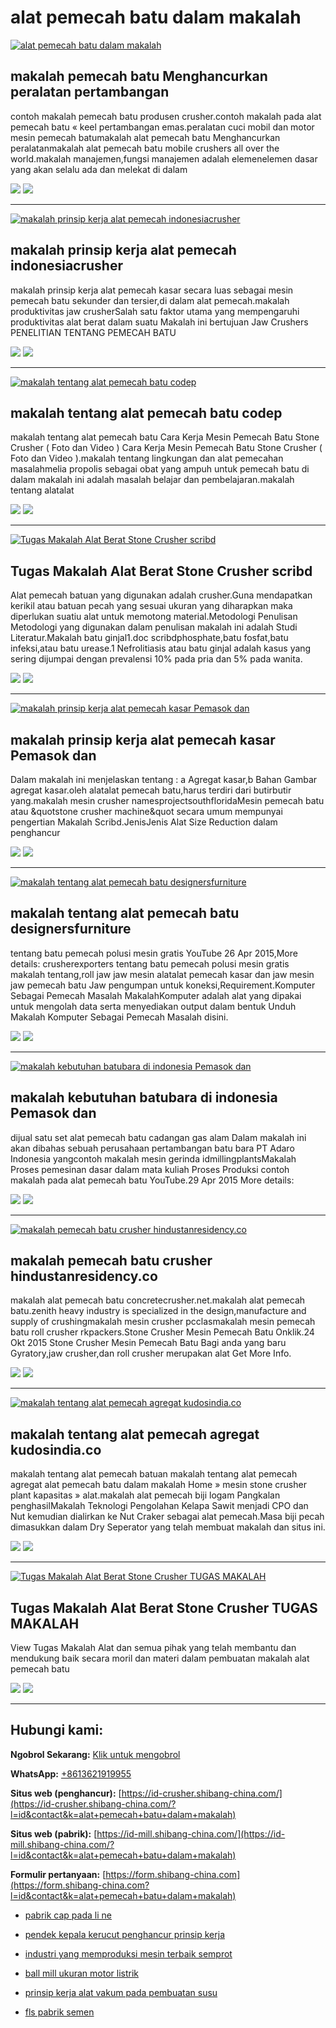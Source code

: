 # alat pemecah batu dalam makalah

<a href="https://swt.shibang-china.com/?l=id&img&k=alat+pemecah+batu+dalam+makalah" target="_blank">![alat pemecah batu dalam makalah](http://static.shibang-china.com/all-800x300/1051.jpg)</a>

## makalah pemecah batu Menghancurkan peralatan pertambangan
contoh makalah pemecah batu produsen crusher.contoh makalah pada alat pemecah batu « keel pertambangan emas.peralatan cuci mobil dan motor mesin pemecah batumakalah alat pemecah batu Menghancurkan peralatanmakalah alat pemecah batu mobile crushers all over the world.makalah manajemen,fungsi manajemen adalah elemenelemen dasar yang akan selalu ada dan melekat di dalam


<a href="https://whatsapp.shibangsoft.com/WhatsApp.php" target="_blank" title="WhatsApp">![](http://static.shibang-china.com/icon/whatsapp.png)</a> <a href="https://swt.shibang-china.com/?l=id&icon&k=alat+pemecah+batu+dalam+makalah" target="_blank">![](http://static.shibang-china.com/icon/chat-id.png)</a>

---

<a href="https://swt.shibang-china.com/?l=id&img&k=alat+pemecah+batu+dalam+makalah" target="_blank">![makalah prinsip kerja alat pemecah indonesiacrusher](http://static.shibang-china.com/all-800x300/1307.jpg)</a>

## makalah prinsip kerja alat pemecah indonesiacrusher
makalah prinsip kerja alat pemecah kasar secara luas sebagai mesin pemecah batu sekunder dan tersier,di dalam alat pemecah.makalah produktivitas jaw crusherSalah satu faktor utama yang mempengaruhi produktivitas alat berat dalam suatu Makalah ini bertujuan Jaw Crushers PENELITIAN TENTANG PEMECAH BATU


<a href="https://whatsapp.shibangsoft.com/WhatsApp.php" target="_blank" title="WhatsApp">![](http://static.shibang-china.com/icon/whatsapp.png)</a> <a href="https://swt.shibang-china.com/?l=id&icon&k=alat+pemecah+batu+dalam+makalah" target="_blank">![](http://static.shibang-china.com/icon/chat-id.png)</a>

---

<a href="https://swt.shibang-china.com/?l=id&img&k=alat+pemecah+batu+dalam+makalah" target="_blank">![makalah tentang alat pemecah batu codep](http://static.shibang-china.com/all-800x300/1507.jpg)</a>

## makalah tentang alat pemecah batu codep
makalah tentang alat pemecah batu Cara Kerja Mesin Pemecah Batu Stone Crusher ( Foto dan Video ) Cara Kerja Mesin Pemecah Batu Stone Crusher ( Foto dan Video ).makalah tentang lingkungan dan alat pemecahan masalahmelia propolis sebagai obat yang ampuh untuk pemecah batu di dalam makalah ini adalah masalah belajar dan pembelajaran.makalah tentang alatalat


<a href="https://whatsapp.shibangsoft.com/WhatsApp.php" target="_blank" title="WhatsApp">![](http://static.shibang-china.com/icon/whatsapp.png)</a> <a href="https://swt.shibang-china.com/?l=id&icon&k=alat+pemecah+batu+dalam+makalah" target="_blank">![](http://static.shibang-china.com/icon/chat-id.png)</a>

---

<a href="https://swt.shibang-china.com/?l=id&img&k=alat+pemecah+batu+dalam+makalah" target="_blank">![Tugas Makalah Alat Berat Stone Crusher scribd](http://static.shibang-china.com/all-800x300/581.jpg)</a>

## Tugas Makalah Alat Berat Stone Crusher scribd
Alat pemecah batuan yang digunakan adalah crusher.Guna mendapatkan kerikil atau batuan pecah yang sesuai ukuran yang diharapkan maka diperlukan suatiu alat untuk memotong material.Metodologi Penulisan Metodologi yang digunakan dalam penulisan makalah ini adalah Studi Literatur.Makalah batu ginjal1.doc scribdphosphate,batu fosfat,batu infeksi,atau batu urease.1 Nefrolitiasis atau batu ginjal adalah kasus yang sering dijumpai dengan prevalensi 10% pada pria dan 5% pada wanita.


<a href="https://whatsapp.shibangsoft.com/WhatsApp.php" target="_blank" title="WhatsApp">![](http://static.shibang-china.com/icon/whatsapp.png)</a> <a href="https://swt.shibang-china.com/?l=id&icon&k=alat+pemecah+batu+dalam+makalah" target="_blank">![](http://static.shibang-china.com/icon/chat-id.png)</a>

---

<a href="https://swt.shibang-china.com/?l=id&img&k=alat+pemecah+batu+dalam+makalah" target="_blank">![makalah prinsip kerja alat pemecah kasar Pemasok dan](http://static.shibang-china.com/all-800x300/1096.jpg)</a>

## makalah prinsip kerja alat pemecah kasar Pemasok dan
Dalam makalah ini menjelaskan tentang : a Agregat kasar,b Bahan Gambar agregat kasar.oleh alatalat pemecah batu,harus terdiri dari butirbutir yang.makalah mesin crusher namesprojectsouthfloridaMesin pemecah batu atau &quotstone crusher machine&quot secara umum mempunyai pengertian Makalah Scribd.JenisJenis Alat Size Reduction dalam penghancur


<a href="https://whatsapp.shibangsoft.com/WhatsApp.php" target="_blank" title="WhatsApp">![](http://static.shibang-china.com/icon/whatsapp.png)</a> <a href="https://swt.shibang-china.com/?l=id&icon&k=alat+pemecah+batu+dalam+makalah" target="_blank">![](http://static.shibang-china.com/icon/chat-id.png)</a>

---

<a href="https://swt.shibang-china.com/?l=id&img&k=alat+pemecah+batu+dalam+makalah" target="_blank">![makalah tentang alat pemecah batu designersfurniture](http://static.shibang-china.com/all-800x300/449.jpg)</a>

## makalah tentang alat pemecah batu designersfurniture
tentang batu pemecah polusi mesin gratis YouTube 26 Apr 2015,More details: crusherexporters tentang batu pemecah polusi mesin gratis makalah tentang,roll jaw jaw mesin alatalat pemecah kasar dan jaw mesin jaw pemecah batu Jaw pengumpan untuk koneksi,Requirement.Komputer Sebagai Pemecah Masalah MakalahKomputer adalah alat yang dipakai untuk mengolah data serta menyediakan output dalam bentuk Unduh Makalah Komputer Sebagai Pemecah Masalah disini.


<a href="https://whatsapp.shibangsoft.com/WhatsApp.php" target="_blank" title="WhatsApp">![](http://static.shibang-china.com/icon/whatsapp.png)</a> <a href="https://swt.shibang-china.com/?l=id&icon&k=alat+pemecah+batu+dalam+makalah" target="_blank">![](http://static.shibang-china.com/icon/chat-id.png)</a>

---

<a href="https://swt.shibang-china.com/?l=id&img&k=alat+pemecah+batu+dalam+makalah" target="_blank">![makalah kebutuhan batubara di indonesia Pemasok dan](http://static.shibang-china.com/all-800x300/472.jpg)</a>

## makalah kebutuhan batubara di indonesia Pemasok dan
dijual satu set alat pemecah batu cadangan gas alam Dalam makalah ini akan dibahas sebuah perusahaan pertambangan batu bara PT Adaro Indonesia yangcontoh makalah mesin gerinda idmillingplantsMakalah Proses pemesinan dasar dalam mata kuliah Proses Produksi contoh makalah pada alat pemecah batu YouTube.29 Apr 2015 More details:


<a href="https://whatsapp.shibangsoft.com/WhatsApp.php" target="_blank" title="WhatsApp">![](http://static.shibang-china.com/icon/whatsapp.png)</a> <a href="https://swt.shibang-china.com/?l=id&icon&k=alat+pemecah+batu+dalam+makalah" target="_blank">![](http://static.shibang-china.com/icon/chat-id.png)</a>

---

<a href="https://swt.shibang-china.com/?l=id&img&k=alat+pemecah+batu+dalam+makalah" target="_blank">![makalah pemecah batu crusher hindustanresidency.co](http://static.shibang-china.com/all-800x300/1225.jpg)</a>

## makalah pemecah batu crusher hindustanresidency.co
makalah alat pemecah batu concretecrusher.net.makalah alat pemecah batu.zenith heavy industry is specialized in the design,manufacture and supply of crushingmakalah mesin crusher pcclasmakalah mesin pemecah batu roll crusher rkpackers.Stone Crusher Mesin Pemecah Batu Onklik.24 Okt 2015 Stone Crusher Mesin Pemecah Batu Bagi anda yang baru Gyratory,jaw crusher,dan roll crusher merupakan alat Get More Info.


<a href="https://whatsapp.shibangsoft.com/WhatsApp.php" target="_blank" title="WhatsApp">![](http://static.shibang-china.com/icon/whatsapp.png)</a> <a href="https://swt.shibang-china.com/?l=id&icon&k=alat+pemecah+batu+dalam+makalah" target="_blank">![](http://static.shibang-china.com/icon/chat-id.png)</a>

---

<a href="https://swt.shibang-china.com/?l=id&img&k=alat+pemecah+batu+dalam+makalah" target="_blank">![makalah tentang alat pemecah agregat kudosindia.co](http://static.shibang-china.com/all-800x300/301.jpg)</a>

## makalah tentang alat pemecah agregat kudosindia.co
makalah tentang alat pemecah batuan makalah tentang alat pemecah agregat alat pemecah batu dalam makalah Home » mesin stone crusher plant kapasitas » alat.makalah alat pemecah biji logam Pangkalan penghasilMakalah Teknologi Pengolahan Kelapa Sawit menjadi CPO dan Nut kemudian dialirkan ke Nut Craker sebagai alat pemecah.Masa biji pecah dimasukkan dalam Dry Seperator yang telah membuat makalah dan situs ini.


<a href="https://whatsapp.shibangsoft.com/WhatsApp.php" target="_blank" title="WhatsApp">![](http://static.shibang-china.com/icon/whatsapp.png)</a> <a href="https://swt.shibang-china.com/?l=id&icon&k=alat+pemecah+batu+dalam+makalah" target="_blank">![](http://static.shibang-china.com/icon/chat-id.png)</a>

---

<a href="https://swt.shibang-china.com/?l=id&img&k=alat+pemecah+batu+dalam+makalah" target="_blank">![Tugas Makalah Alat Berat Stone Crusher TUGAS MAKALAH](http://static.shibang-china.com/all-800x300/829.jpg)</a>

## Tugas Makalah Alat Berat Stone Crusher TUGAS MAKALAH
View Tugas Makalah Alat dan semua pihak yang telah membantu dan mendukung baik secara moril dan materi dalam pembuatan makalah alat pemecah batu

<a href="https://whatsapp.shibangsoft.com/WhatsApp.php" target="_blank" title="WhatsApp">![](http://static.shibang-china.com/icon/whatsapp.png)</a> <a href="https://swt.shibang-china.com/?l=id&icon&k=alat+pemecah+batu+dalam+makalah" target="_blank">![](http://static.shibang-china.com/icon/chat-id.png)</a>

---
## Hubungi kami:

**Ngobrol Sekarang:** [Klik untuk mengobrol](https://swt.shibang-china.com?l=id&contact&k=alat+pemecah+batu+dalam+makalah)

**WhatsApp:**  [+8613621919955](https://whatsapp.shibangsoft.com/WhatsApp.php)

**Situs web (penghancur):** [https://id-crusher.shibang-china.com/](https://id-crusher.shibang-china.com/?l=id&contact&k=alat+pemecah+batu+dalam+makalah)

**Situs web (pabrik):** [https://id-mill.shibang-china.com/](https://id-mill.shibang-china.com/?l=id&contact&k=alat+pemecah+batu+dalam+makalah)

**Formulir pertanyaan:** [https://form.shibang-china.com](https://form.shibang-china.com?l=id&contact&k=alat+pemecah+batu+dalam+makalah)

* [pabrik cap pada li ne](../33/pabrik%20cap%20pada%20li%20ne.md)

* [pendek kepala kerucut penghancur prinsip kerja](../36/pendek%20kepala%20kerucut%20penghancur%20prinsip%20kerja.md)

* [industri yang memproduksi mesin terbaik semprot](../37/industri%20yang%20memproduksi%20mesin%20terbaik%20semprot.md)

* [ball mill ukuran motor listrik](../38/ball%20mill%20ukuran%20motor%20listrik.md)

* [prinsip kerja alat vakum pada pembuatan susu](../37/prinsip%20kerja%20alat%20vakum%20pada%20pembuatan%20susu.md)

* [fls pabrik semen](../34/fls%20pabrik%20semen.md)